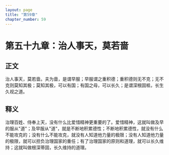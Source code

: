 ```yaml
---
layout: page
title: "第59章"
chapter_number: 59
---
```


# 第五十九章：治人事天，莫若啬

## 正文
治人事天，莫若啬。夫为啬，是谓早服；早服谓之重积德；重积德则无不克；无不克则莫知其极；莫知其极，可以有国；有国之母，可以长久；是谓深根固柢，长生久视之道。

## 释义
治理百姓、侍奉上天，没有什么比爱惜精神更重要的了。爱惜精神，这就叫做及早的服从"道"；及早服从"道"，就是不断地积累德性；不断地积累德性，就没有什么不能攻克的；没有什么不能攻克，就没有人知道他力量的极限；没有人知道他力量的极限，就可以担负治理国家的重任；有了治理国家的原则和道理，就可以长久维持；这就叫做根深蒂固，长久维持的道理。